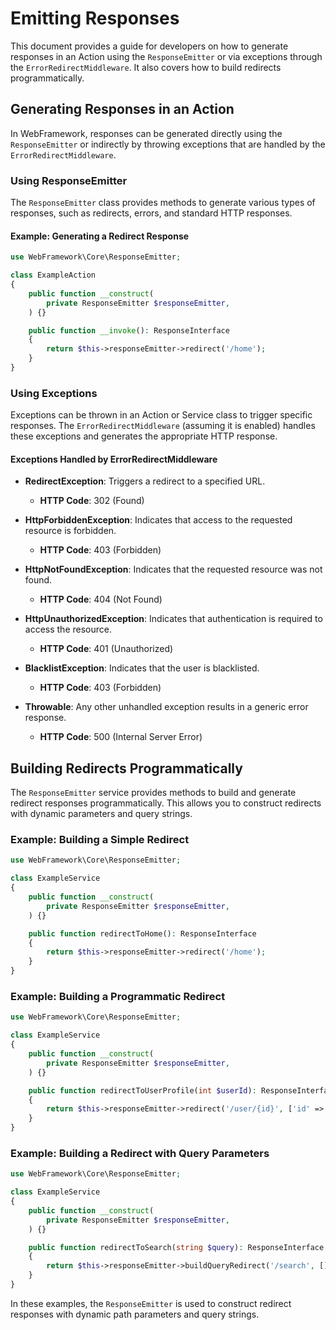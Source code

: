 # Emitting Responses

This document provides a guide for developers on how to generate responses in an Action using the `ResponseEmitter` or via exceptions through the `ErrorRedirectMiddleware`. It also covers how to build redirects programmatically.

## Generating Responses in an Action

In WebFramework, responses can be generated directly using the `ResponseEmitter` or indirectly by throwing exceptions that are handled by the `ErrorRedirectMiddleware`.

### Using ResponseEmitter

The `ResponseEmitter` class provides methods to generate various types of responses, such as redirects, errors, and standard HTTP responses.

#### Example: Generating a Redirect Response

~~~php
use WebFramework\Core\ResponseEmitter;

class ExampleAction
{
    public function __construct(
        private ResponseEmitter $responseEmitter,
    ) {}

    public function __invoke(): ResponseInterface
    {
        return $this->responseEmitter->redirect('/home');
    }
}
~~~

### Using Exceptions

Exceptions can be thrown in an Action or Service class to trigger specific responses. The `ErrorRedirectMiddleware` (assuming it is enabled) handles these exceptions and generates the appropriate HTTP response.

#### Exceptions Handled by ErrorRedirectMiddleware

- **RedirectException**: Triggers a redirect to a specified URL.
  - **HTTP Code**: 302 (Found)

- **HttpForbiddenException**: Indicates that access to the requested resource is forbidden.
  - **HTTP Code**: 403 (Forbidden)

- **HttpNotFoundException**: Indicates that the requested resource was not found.
  - **HTTP Code**: 404 (Not Found)

- **HttpUnauthorizedException**: Indicates that authentication is required to access the resource.
  - **HTTP Code**: 401 (Unauthorized)

- **BlacklistException**: Indicates that the user is blacklisted.
  - **HTTP Code**: 403 (Forbidden)

- **Throwable**: Any other unhandled exception results in a generic error response.
  - **HTTP Code**: 500 (Internal Server Error)

## Building Redirects Programmatically

The `ResponseEmitter` service provides methods to build and generate redirect responses programmatically. This allows you to construct redirects with dynamic parameters and query strings.

### Example: Building a Simple Redirect

~~~php
use WebFramework\Core\ResponseEmitter;

class ExampleService
{
    public function __construct(
        private ResponseEmitter $responseEmitter,
    ) {}

    public function redirectToHome(): ResponseInterface
    {
        return $this->responseEmitter->redirect('/home');
    }
}
~~~

### Example: Building a Programmatic Redirect

~~~php
use WebFramework\Core\ResponseEmitter;

class ExampleService
{
    public function __construct(
        private ResponseEmitter $responseEmitter,
    ) {}

    public function redirectToUserProfile(int $userId): ResponseInterface
    {
        return $this->responseEmitter->redirect('/user/{id}', ['id' => $userId]);
    }
}
~~~

### Example: Building a Redirect with Query Parameters

~~~php
use WebFramework\Core\ResponseEmitter;

class ExampleService
{
    public function __construct(
        private ResponseEmitter $responseEmitter,
    ) {}

    public function redirectToSearch(string $query): ResponseInterface
    {
        return $this->responseEmitter->buildQueryRedirect('/search', [], ['q' => $query]);
    }
}
~~~

In these examples, the `ResponseEmitter` is used to construct redirect responses with dynamic path parameters and query strings.